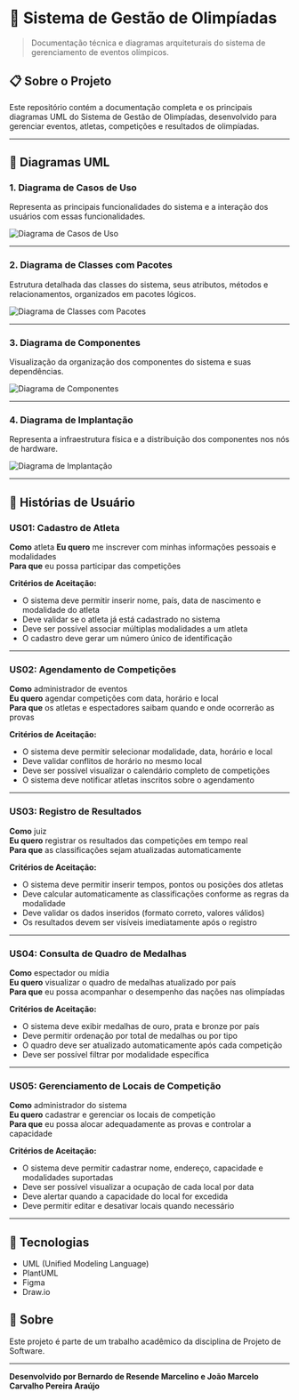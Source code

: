 # 🏅 Sistema de Gestão de Olimpíadas

> Documentação técnica e diagramas arquiteturais do sistema de gerenciamento de eventos olímpicos.

## 📋 Sobre o Projeto

Este repositório contém a documentação completa e os principais diagramas UML do Sistema de Gestão de Olimpíadas, desenvolvido para gerenciar eventos, atletas, competições e resultados de olimpíadas.

---

## 🎯 Diagramas UML

### 1. Diagrama de Casos de Uso

Representa as principais funcionalidades do sistema e a interação dos usuários com essas funcionalidades.

![Diagrama de Casos de Uso](./Diagrama%20de%20Casos%20de%20Uso.jpeg)

---

### 2. Diagrama de Classes com Pacotes

Estrutura detalhada das classes do sistema, seus atributos, métodos e relacionamentos, organizados em pacotes lógicos.

![Diagrama de Classes com Pacotes](./Diagrama%20de%20Classes%20com%20Pacotes.jpeg)

---

### 3. Diagrama de Componentes

Visualização da organização dos componentes do sistema e suas dependências.

![Diagrama de Componentes](./Diagrama%20de%20Componentes.jpeg)

---

### 4. Diagrama de Implantação

Representa a infraestrutura física e a distribuição dos componentes nos nós de hardware.

![Diagrama de Implantação](./Diagrama%20de%20Implantação.jpeg)

---

## 👥 Histórias de Usuário

### US01: Cadastro de Atleta
**Como** atleta 
**Eu quero** me inscrever com minhas informações pessoais e modalidades  
**Para que** eu possa participar das competições

**Critérios de Aceitação:**
- O sistema deve permitir inserir nome, país, data de nascimento e modalidade do atleta
- Deve validar se o atleta já está cadastrado no sistema
- Deve ser possível associar múltiplas modalidades a um atleta
- O cadastro deve gerar um número único de identificação

---

### US02: Agendamento de Competições
**Como** administrador de eventos  
**Eu quero** agendar competições com data, horário e local  
**Para que** os atletas e espectadores saibam quando e onde ocorrerão as provas

**Critérios de Aceitação:**
- O sistema deve permitir selecionar modalidade, data, horário e local
- Deve validar conflitos de horário no mesmo local
- Deve ser possível visualizar o calendário completo de competições
- O sistema deve notificar atletas inscritos sobre o agendamento

---

### US03: Registro de Resultados
**Como** juiz  
**Eu quero** registrar os resultados das competições em tempo real  
**Para que** as classificações sejam atualizadas automaticamente

**Critérios de Aceitação:**
- O sistema deve permitir inserir tempos, pontos ou posições dos atletas
- Deve calcular automaticamente as classificações conforme as regras da modalidade
- Deve validar os dados inseridos (formato correto, valores válidos)
- Os resultados devem ser visíveis imediatamente após o registro

---

### US04: Consulta de Quadro de Medalhas
**Como** espectador ou mídia  
**Eu quero** visualizar o quadro de medalhas atualizado por país  
**Para que** eu possa acompanhar o desempenho das nações nas olimpíadas

**Critérios de Aceitação:**
- O sistema deve exibir medalhas de ouro, prata e bronze por país
- Deve permitir ordenação por total de medalhas ou por tipo
- O quadro deve ser atualizado automaticamente após cada competição
- Deve ser possível filtrar por modalidade específica

---

### US05: Gerenciamento de Locais de Competição
**Como** administrador do sistema  
**Eu quero** cadastrar e gerenciar os locais de competição  
**Para que** eu possa alocar adequadamente as provas e controlar a capacidade

**Critérios de Aceitação:**
- O sistema deve permitir cadastrar nome, endereço, capacidade e modalidades suportadas
- Deve ser possível visualizar a ocupação de cada local por data
- Deve alertar quando a capacidade do local for excedida
- Deve permitir editar e desativar locais quando necessário

---

## 🚀 Tecnologias

- UML (Unified Modeling Language)
- PlantUML
- Figma
- Draw.io

## 📝 Sobre

Este projeto é parte de um trabalho acadêmico da disciplina de Projeto de Software.

---

**Desenvolvido por Bernardo de Resende Marcelino e João Marcelo Carvalho Pereira Araújo**
